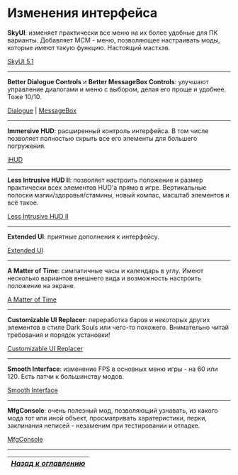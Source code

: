 # Изменения интерфейса

**SkyUI**: изменяет практически все меню на их более удобные для ПК варианты. Добавляет MCM - меню, позволяющее настраивать моды, которые имеют такую функцию. Настоящий мастхэв.

[SkyUI 5.1](http://www.nexusmods.com/skyrim/mods/3863/?)

------

**Better Dialogue Controls** и **Better MessageBox Controls**: улучшают управление диалогами и меню с выбором, делая его проще и удобнее. Тоже 10/10.

[Dialogue](http://www.nexusmods.com/skyrim/mods/27371/?) | [MessageBox](http://www.nexusmods.com/skyrim/mods/28170/?)

------

**Immersive HUD**: расширенный контроль интерфейса. В том числе позволяет полностью скрыть все его элементы для большего погружения.

[iHUD](http://www.nexusmods.com/skyrim/mods/3222/?)

------

**Less Intrusive HUD II**: позволяет настроить положение и размер практически всех элементов HUD'а прямо в игре. Вертикальные полоски магии/здоровья/стамины, новый компас, масштаб элементов и всё такое.

[Less Intrusive HUD II](http://www.nexusmods.com/skyrim/mods/35154/?)

------

**Extended UI**: приятные дополнения к интерфейсу.

[Extended UI](http://www.nexusmods.com/skyrim/mods/57873?)

------

**A Matter of Time**: симпатичные часы и календарь в углу. Имеют несколько вариантов внешнего вида и возможность настроить положение на экране.

[A Matter of Time](http://www.nexusmods.com/skyrim/mods/44091/?)

------

**Customizable UI Replacer**: переработка баров и некоторых других элементов в стиле Dark Souls или чего-то похожего. Внимательно читай требования и порядок установки!

[Customizable UI Replacer](http://www.nexusmods.com/skyrim/mods/82725/?)

------

**Smooth Interface**: изменение FPS в основных меню игры - на 60 или 120. Есть патчи к большинству модов.

[Smooth Interface](http://www.nexusmods.com/skyrim/mods/79803/?)

------

**MfgConsole**: очень полезный мод, позволяющий узнавать, из какого мода тот или иной объект, просматривать харатеристики, перки, заклинания неписей - незаменим при тестировании и отладке.

[MfgConsole](http://www.nexusmods.com/skyrim/mods/44596/?)

------

|[*Назад к оглавлению*](../01_Оглавление.md)|
|:---:|
